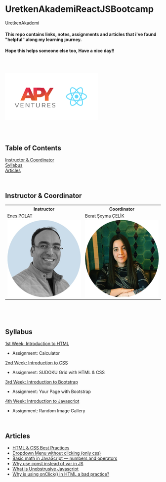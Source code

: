 # UretkenAkademiReactJSBootcamp
 [UretkenAkademi](https://uretkenakademi.com/)


#### This repo contains links, notes, assignments and articles that i've found "helpful" along my learning journey.
#### Hope this helps someone else too, Have a nice day!!
<p>&nbsp;</p>

##
![alt text](https://github.com/JosephWesleyanW/APYVenturesReactJSBootcamp/blob/main/img/apycco-1.png)
##



<p>&nbsp;</p>

## Table of Contents
<p>
 <a href="#Instructor&Coordinator">Instructor & Coordinator</a><br>
 <a href="#Syllabus">Syllabus</a><br>
 <a href="#Articles">Articles</a><br>
</p>

<p>&nbsp;</p>

## Instructor & Coordinator
<table>
  <tr>
    <th>Instructor</th>
    <th>Coordinator</th>
  </tr>
  <tr>
    <td><a href="https://www.linkedin.com/in/enes-polat-09671743/">Enes POLAT</a></td>
    <td><a href="https://www.linkedin.com/in/beratseymacelik/">Berat Şeyma ÇELİK</a></td>
  </tr>
  <tr>
    <td><img src="https://github.com/JosephWesleyanW/APYVenturesReactJSBootcamp/blob/main/img/1640611682019.jpg" width="250" height="250"></td>
    <td><img src="https://github.com/JosephWesleyanW/APYVenturesReactJSBootcamp/blob/main/img/164820243270.png" width="250" height="250" ></td>
  </tr>
 </table>
 <p>&nbsp;</p>
 
<p>&nbsp;</p>

## Syllabus
 [1st Week: Introduction to HTML](https://github.com/JosephWesleyanW/APYVenturesReactJSBootcamp/tree/main/1st%20Week)
- Assignment: Calculator

 [2nd Week: Introduction to CSS](https://github.com/JosephWesleyanW/APYVenturesReactJSBootcamp/tree/main/2nd%20Week)
- Assignment: SUDOKU Grid with HTML & CSS

 [3rd Week: Introduction to Bootstrap](https://github.com/JosephWesleyanW/APYVenturesReactJSBootcamp/tree/main/3rd%20Week)
- Assignment: Your Page with Bootstrap

 [4th Week: Introduction to Javascript](https://github.com/JosephWesleyanW/APYVenturesReactJSBootcamp/tree/main/4th%20Week)
- Assignment: Random Image Gallery



<p>&nbsp;</p>

## Articles
- [HTML & CSS Best Practices](https://medium.com/@inceptiondj.info/html-css-coding-best-practice-fadb9870a00f)
- [Dropdown Menu without clicking (only css)](https://www.w3schools.com/howto/tryit.asp?filename=tryhow_css_dropdown_navbar)
- [Basic math in JavaScript — numbers and operators](https://developer.mozilla.org/en-US/docs/Learn/JavaScript/First_steps/Math)
- [Why use const instead of var in JS](https://medium.com/dailyjs/use-const-and-make-your-javascript-code-better-aac4f3786ca1#:~:text=const%20prevents%20the%20variable%20to,make%20the%20value%20immutable%20too!)
- [What is Unobstrusive Javascript](http://net-informations.com/js/iq/unobtrusive.htm)
- [Why is using onClick() in HTML a bad practice?](https://stackoverflow.com/questions/5871640/why-is-using-onclick-in-html-a-bad-practice/5871830#5871830)
